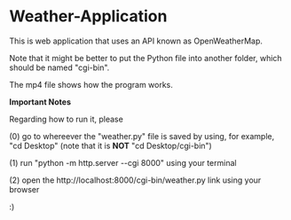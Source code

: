 # Weather-Application
This is  web application that uses an API known as OpenWeatherMap. 

Note that it might be better to put the Python file into another folder, which should be named "cgi-bin". 

The mp4 file shows how the program works. 

**Important Notes**

Regarding how to run it, please

(0) go to whereever the "weather.py" file is saved by using, for example, "cd Desktop" (note that it is **NOT** "cd Desktop/cgi-bin")

(1) run "python -m http.server --cgi 8000" using your terminal 

(2) open the http://localhost:8000/cgi-bin/weather.py link using your browser

:)

